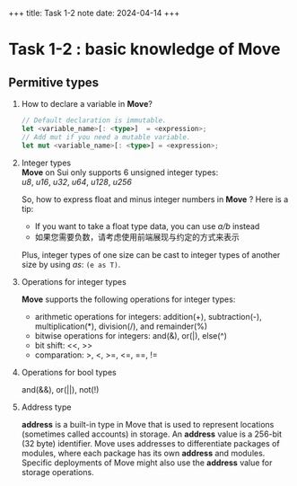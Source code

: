 +++
title: Task 1-2 note
date: 2024-04-14
+++

# Task 1-2 : basic knowledge of **Move**

## Permitive types
1. How to declare a variable in **Move**?  
    ```rust
    // Default declaration is immutable.
    let <variable_name>[: <type>]  = <expression>;
    // Add mut if you need a mutable variable.
    let mut <variable_name>[: <type>] = <expression>;
    ```  
2. Integer types  
    **Move** on Sui only supports 6 unsigned integer types:  
    *u8*, *u16*, *u32*, *u64*, *u128*, *u256*  

    So, how to express float and minus integer numbers in **Move** ? Here is a tip:  
    - If you want to take a float type data, you can use *a/b* instead  
    - 如果您需要负数，请考虑使用前端展现与约定的方式来表示
    
    Plus, integer types of one size can be cast to integer types of another size by using *as*: `(e as T)`.

3. Operations for integer types

    **Move** supports the following operations for integer types: 
    -  arithmetic operations for integers: addition(+), subtraction(-), multiplication(*), division(/), and remainder(%)
    - bitwise operations for integers: and(&), or(|), else(^)
    - bit shift: <<, >>
    - comparation: >, <, >=, <=, ==, !=

4. Operations for bool types

    and(&&), or(||), not(!)

5. Address type
    
    **address** is a built-in type in Move that is used to represent locations (sometimes called accounts) in storage. An **address** value is a 256-bit (32 byte) identifier. Move uses addresses to differentiate packages of modules, where each package has its own **address** and modules. Specific deployments of Move might also use the **address** value for storage operations.

    